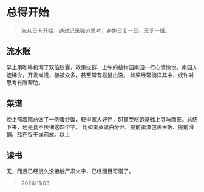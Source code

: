 # 总得开始

> 先从日志开始，通过记录强迫思考，避免日复一日，班复一班。


## 流水账

早上用咖啡机沏了双倍胶囊，效果拔群，上午的植物园南园一行心情愉悦。南园人迹稀少，开发尚浅，植被众多，甚至常有松鼠出没。
如果经常徜徉其中，或许对思考有所帮助。


## 菜谱
晚上照着隋总做了一例蛋炒饭，获得家人好评，51甚至吃饱基础上寻味而来。总结下来，还是食不厌细这四个字。
比如蛋黄蛋白分开、提前蛋液包裹米饭、提前滑锅、盐在饭干燥前放。以上


## 读书
无，而且已经很久没接触严肃文字，已经面目可憎了。



> 2024/11/03